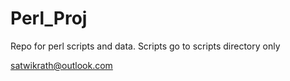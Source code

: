 Perl_Proj
=========

Repo for perl scripts and data.
Scripts go to scripts directory only

satwikrath@outlook.com
